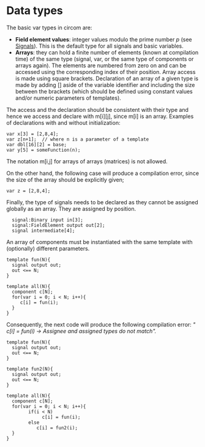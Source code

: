 # Data types

The basic var types in circom are:

* **Field element values**: integer values modulo the prime number _p_ \(see [Signals](signals/)\). This is the default type for all signals and basic variables.
* **Arrays**: they can hold a finite number of elements \(known at compilation time\) of the same type \(signal, var, or the same type of components or arrays again\). The elements are numbered from zero on and can be accessed using the corresponding index of their position. Array access is made using square brackets. Declaration of an array of a given type is made by adding \[\] aside of the variable identifier and including the size between the brackets \(which should be defined using constant values and/or numeric parameters of templates\).

The access and the declaration should be consistent with their type and hence we access and declare with m\[i\]\[j\], since m\[i\] is an array. Examples of declarations with and without initialization:

```text
var x[3] = [2,8,4];
var z[n+1];  // where n is a parameter of a template
var dbl[16][2] = base;
var y[5] = someFunction(n);
```

The notation m\[i,j\] for arrays of arrays \(matrices\) is not allowed.

On the other hand, the following case will produce a compilation error, since the size of the array should be explicitly given;

```text
var z = [2,8,4];
```

Finally, the type of signals needs to be declared as they cannot be assigned globally as an array. They are assigned by position.

```text
  signal:Binary input in[3];
  signal:FieldElement output out[2];
  signal intermediate[4];
```

An array of components must be instantiated with the same template with \(optionally\) different parameters.

```text
template fun(N){
  signal output out;
  out <== N;
}

template all(N){
  component c[N];
  for(var i = 0; i < N; i++){
     c[i] = fun(i);
  }
}
```

Consequently, the next code will produce the following compilation error: _" c\[i\] = fun\(i\) -&gt; Assignee and assigned types do not match"._

```text
template fun(N){
  signal output out;
  out <== N;
}

template fun2(N){
  signal output out;
  out <== N;
}

template all(N){
  component c[N];
  for(var i = 0; i < N; i++){
        if(i < N)
             c[i] = fun(i);
        else
           c[i] = fun2(i);
  }
}
```

